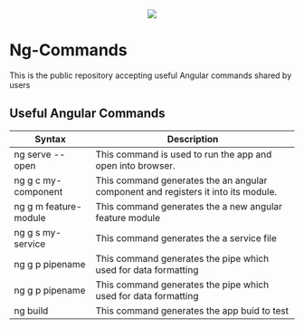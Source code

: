 
<div align="center" href="https://angular.io/" target="_blank">
<img src="https://angular.io/assets/images/logos/angular/logo-nav@2x.png">
</div>

# Ng-Commands
This is the public repository accepting useful Angular commands shared by users

## Useful Angular Commands
| Syntax | Description |
| --- | ----------- |
| ng serve --open | This command is used to run the app and open into browser. |
| ng g c my-component | This command generates the an angular component and registers it into its module. |
| ng g m feature-module | This command generates the a new angular feature module |
| ng g s my-service | This command generates the a service file |
| ng g p pipename | This command generates the pipe which used for data formatting |
| ng g p pipename | This command generates the pipe which used for data formatting |
| ng build | This command generates the app buid to test |
